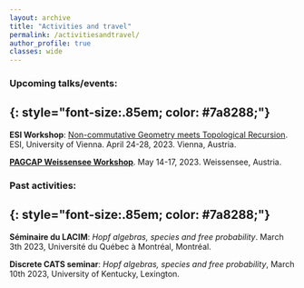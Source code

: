 ```yaml
---
layout: archive
title: "Activities and travel"
permalink: /activitiesandtravel/
author_profile: true
classes: wide
---
```


### Upcoming talks/events:
{: style="font-size:.85em; color: #7a8288;"}
---

**ESI Workshop**: [Non-commutative Geometry meets Topological Recursion](https://www.esi.ac.at/events/e502/). ESI, University of Vienna. April 24-28, 2023. Vienna, Austria. 

**[PAGCAP Weissensee Workshop](https://pagcap.lisn.upsaclay.fr/2022-austria-workshop.html)**. May 14-17, 2023. Weissensee, Austria. 

### Past activities:
{: style="font-size:.85em; color: #7a8288;"}
---

**Séminaire du LACIM**: *Hopf algebras, species and free probability*. March 3th 2023, Université du Québec à Montréal, Montréal.

**Discrete CATS seminar**: *Hopf algebras, species and free probability*, March 10th 2023, University of Kentucky, Lexington.
